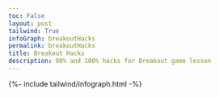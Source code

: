 ```yaml
---
toc: False
layout: post
tailwind: True
infoGraph: breakoutHacks
permalink: breakoutHacks
title: Breakout Hacks
description: 90% and 100% hacks for Breakout game lesson
---
```


{%- include tailwind/infograph.html -%}